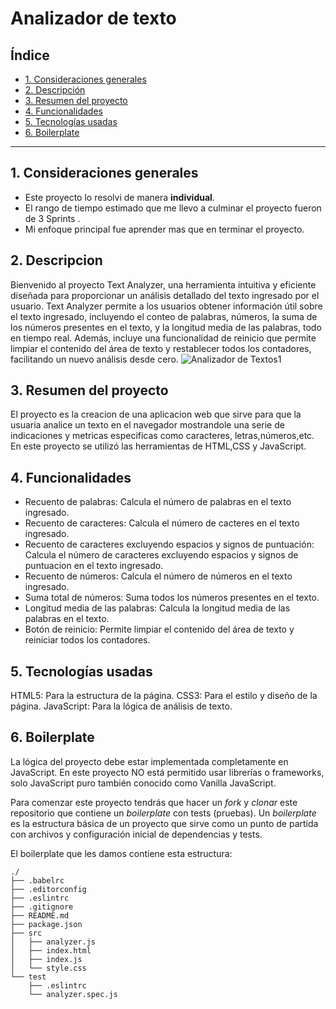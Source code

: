 # Analizador de texto

## Índice

* [1. Consideraciones generales](#1-consideraciones-generales)
* [2. Descripción](#2-descripción)
* [3. Resumen del proyecto](#3-resumen-del-proyecto)
* [4. Funcionalidades](#4-funcionalidades)
* [5. Tecnologías usadas](#4-tecnologías-usadas)
* [6. Boilerplate](#4-boilerplate)

***

## 1. Consideraciones generales

* Este proyecto lo resolvi de manera **individual**.
* El rango de tiempo estimado que me llevo a culminar el proyecto fueron de 3 Sprints .
* Mi enfoque principal fue aprender mas que en terminar el proyecto.

## 2. Descripcion

Bienvenido al proyecto Text Analyzer, una herramienta intuitiva y eficiente 
diseñada para proporcionar un análisis detallado del texto ingresado por el 
usuario.
Text Analyzer permite a los usuarios obtener información útil sobre el texto 
ingresado, incluyendo el conteo de palabras, números, la suma de los números 
presentes en el texto, y la longitud media de las palabras, todo en tiempo 
real. Además, incluye una funcionalidad de reinicio que permite limpiar el 
contenido del área de texto y restablecer todos los contadores, facilitando 
un nuevo análisis desde cero.
![Analizador de Textos1](https://github.com/Karen17Mendoza/DEV015-text-analyzer/assets/163893381/fbddab1b-aa09-4ecd-8cbf-f35548b4a95b)

## 3. Resumen del proyecto

El proyecto es la creacion de una aplicacion web que sirve para que la usuaria
analice un texto en el navegador mostrandole una serie de indicaciones y metricas
especificas como caracteres, letras,números,etc.
En este proyecto se utilizó las herramientas de HTML,CSS y JavaScript.

## 4. Funcionalidades

* Recuento de palabras: Calcula el número de palabras en el texto ingresado.
* Recuento de caracteres: Calcula el número de cacteres en el texto ingresado.
* Recuento de caracteres excluyendo espacios y signos de puntuación: Calcula el número de caracteres excluyendo espacios y signos de puntuacion en el texto ingresado.
* Recuento de números: Calcula el número de números en el texto ingresado.
* Suma total de números: Suma todos los números presentes en el texto.
* Longitud media de las palabras: Calcula la longitud media de las palabras en el texto.
* Botón de reinicio: Permite limpiar el contenido del área de texto y reiniciar todos los contadores.

## 5. Tecnologías usadas

HTML5: Para la estructura de la página.
CSS3: Para el estilo y diseño de la página.
JavaScript: Para la lógica de análisis de texto.

## 6. Boilerplate

La lógica del proyecto debe estar implementada completamente en JavaScript. En
este proyecto NO está permitido usar librerías o frameworks, solo JavaScript
puro también conocido como Vanilla JavaScript.

Para comenzar este proyecto tendrás que hacer un _fork_ y _clonar_ este
repositorio que contiene un _boilerplate_ con tests (pruebas). Un _boilerplate_
es la estructura básica de un proyecto que sirve como un punto de partida con
archivos y configuración inicial de dependencias y tests.

El boilerplate que les damos contiene esta estructura:

```text
./
├── .babelrc
├── .editorconfig
├── .eslintrc
├── .gitignore
├── README.md
├── package.json
├── src
│   ├── analyzer.js
│   ├── index.html
│   ├── index.js
│   └── style.css
└── test
    ├── .eslintrc
    └── analyzer.spec.js
```


